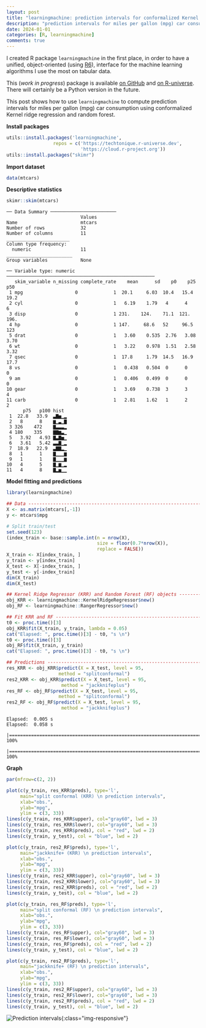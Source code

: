```yaml
---
layout: post
title: "learningmachine: prediction intervals for conformalized Kernel ridge regression and Random Forest"
description: "prediction intervals for miles per gallon (mpg) car consumption using conformalized Kernel ridge regression and random forest."
date: 2024-01-01
categories: [R, learningmachine]
comments: true
---
```


I created R package `learningmachine` in the first place, in order to have a unified, object-oriented (using [R6](https://r6.r-lib.org/)), interface for the machine learning algorithms I use the most on tabular data. 

This (_work in progress_) package is available [on GitHub](https://github.com/Techtonique/learningmachine) and [on R-universe](https://techtonique.r-universe.dev/learningmachine). There will certainly be a Python version in the future.

This post shows how to use `learningmachine` to compute prediction intervals for miles per gallon (mpg) car consumption using conformalized Kernel ridge regression and random forest.

**Install packages**

```r
utils::install.packages('learningmachine',
                 repos = c('https://techtonique.r-universe.dev',
                           'https://cloud.r-project.org'))
utils::install.packages("skimr")
```

**Import dataset**

```r
data(mtcars)
```

**Descriptive statistics**

```r
skimr::skim(mtcars)
```

    ── Data Summary ────────────────────────
                               Values
    Name                       mtcars
    Number of rows             32    
    Number of columns          11    
    _______________________          
    Column type frequency:           
      numeric                  11    
    ________________________         
    Group variables            None  
    
    ── Variable type: numeric ──────────────────────────────────────────────────────
       skim_variable n_missing complete_rate    mean      sd    p0    p25    p50
     1 mpg                   0             1  20.1     6.03  10.4   15.4   19.2 
     2 cyl                   0             1   6.19    1.79   4      4      6   
     3 disp                  0             1 231.    124.    71.1  121.   196.  
     4 hp                    0             1 147.     68.6   52     96.5  123   
     5 drat                  0             1   3.60    0.535  2.76   3.08   3.70
     6 wt                    0             1   3.22    0.978  1.51   2.58   3.32
     7 qsec                  0             1  17.8     1.79  14.5   16.9   17.7 
     8 vs                    0             1   0.438   0.504  0      0      0   
     9 am                    0             1   0.406   0.499  0      0      0   
    10 gear                  0             1   3.69    0.738  3      3      4   
    11 carb                  0             1   2.81    1.62   1      2      2   
          p75   p100 hist 
     1  22.8   33.9  ▃▇▅▁▂
     2   8      8    ▆▁▃▁▇
     3 326    472    ▇▃▃▃▂
     4 180    335    ▇▇▆▃▁
     5   3.92   4.93 ▇▃▇▅▁
     6   3.61   5.42 ▃▃▇▁▂
     7  18.9   22.9  ▃▇▇▂▁
     8   1      1    ▇▁▁▁▆
     9   1      1    ▇▁▁▁▆
    10   4      5    ▇▁▆▁▂
    11   4      8    ▇▂▅▁▁


**Model fitting and predictions**

```r
library(learningmachine)

## Data -----------------------------------------------------------------------------
X <- as.matrix(mtcars[,-1])
y <- mtcars$mpg

# Split train/test
set.seed(123)
(index_train <- base::sample.int(n = nrow(X),
                                 size = floor(0.7*nrow(X)),
                                 replace = FALSE))
X_train <- X[index_train, ]
y_train <- y[index_train]
X_test <- X[-index_train, ]
y_test <- y[-index_train]
dim(X_train)
dim(X_test)

## Kernel Ridge Regressor (KRR) and Random Forest (RF) objects -----------------------------------------------------------------------------
obj_KRR <- learningmachine::KernelRidgeRegressor$new()
obj_RF <- learningmachine::RangerRegressor$new()

## Fit KRR and RF -----------------------------------------------------------------------------
t0 <- proc.time()[3]
obj_KRR$fit(X_train, y_train, lambda = 0.05)
cat("Elapsed: ", proc.time()[3] - t0, "s \n")
t0 <- proc.time()[3]
obj_RF$fit(X_train, y_train)
cat("Elapsed: ", proc.time()[3] - t0, "s \n")

## Predictions ------------------------------------------------------------
res_KRR <- obj_KRR$predict(X = X_test, level = 95,
                   method = "splitconformal")
res2_KRR <- obj_KRR$predict(X = X_test, level = 95,
                    method = "jackknifeplus")
res_RF <- obj_RF$predict(X = X_test, level = 95,
                   method = "splitconformal")
res2_RF <- obj_RF$predict(X = X_test, level = 95,
                    method = "jackknifeplus")
```

    Elapsed:  0.005 s 
    Elapsed:  0.058 s 
      |======================================================================| 100%
      |======================================================================| 100%

**Graph**

```r
par(mfrow=c(2, 2))

plot(c(y_train, res_KRR$preds), type='l',
     main="split conformal (KRR) \n prediction intervals",
     xlab="obs.",
     ylab="mpg",
     ylim = c(3, 33))
lines(c(y_train, res_KRR$upper), col="gray60", lwd = 3)
lines(c(y_train, res_KRR$lower), col="gray60", lwd = 3)
lines(c(y_train, res_KRR$preds), col = "red", lwd = 2)
lines(c(y_train, y_test), col = "blue", lwd = 2)

plot(c(y_train, res2_RF$preds), type='l',
     main="jackknife+ (KRR) \n prediction intervals",
     xlab="obs.",
     ylab="mpg",
     ylim = c(3, 33))
lines(c(y_train, res2_KRR$upper), col="gray60", lwd = 3)
lines(c(y_train, res2_KRR$lower), col="gray60", lwd = 3)
lines(c(y_train, res2_KRR$preds), col = "red", lwd = 2)
lines(c(y_train, y_test), col = "blue", lwd = 2)

plot(c(y_train, res_RF$preds), type='l',
     main="split conformal (RF) \n prediction intervals",
     xlab="obs.",
     ylab="mpg",
     ylim = c(3, 33))
lines(c(y_train, res_RF$upper), col="gray60", lwd = 3)
lines(c(y_train, res_RF$lower), col="gray60", lwd = 3)
lines(c(y_train, res_RF$preds), col = "red", lwd = 2)
lines(c(y_train, y_test), col = "blue", lwd = 2)

plot(c(y_train, res2_RF$preds), type='l',
     main="jackknife+ (RF) \n prediction intervals",
     xlab="obs.",
     ylab="mpg",
     ylim = c(3, 33))
lines(c(y_train, res2_RF$upper), col="gray60", lwd = 3)
lines(c(y_train, res2_RF$lower), col="gray60", lwd = 3)
lines(c(y_train, res2_RF$preds), col = "red", lwd = 2)
lines(c(y_train, y_test), col = "blue", lwd = 2)
```

![Prediction intervals]({{base}}/images/2024-01-01/2024-01-01-image1.png){:class="img-responsive"}
    